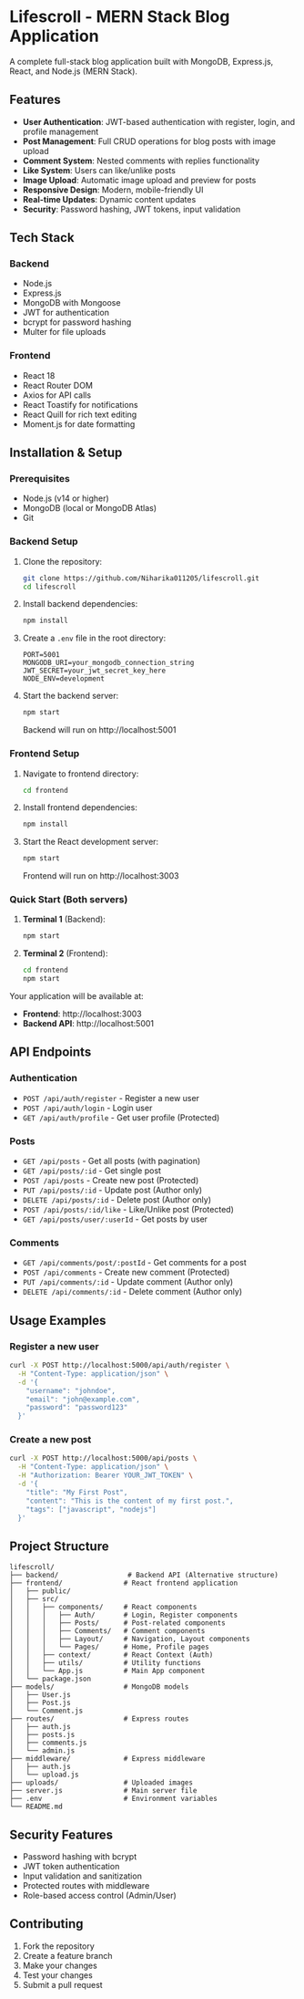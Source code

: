 # Lifescroll - MERN Stack Blog Application

A complete full-stack blog application built with MongoDB, Express.js, React, and Node.js (MERN Stack).

## Features

- **User Authentication**: JWT-based authentication with register, login, and profile management
- **Post Management**: Full CRUD operations for blog posts with image upload
- **Comment System**: Nested comments with replies functionality
- **Like System**: Users can like/unlike posts
- **Image Upload**: Automatic image upload and preview for posts
- **Responsive Design**: Modern, mobile-friendly UI
- **Real-time Updates**: Dynamic content updates
- **Security**: Password hashing, JWT tokens, input validation

## Tech Stack

### Backend
- Node.js
- Express.js
- MongoDB with Mongoose
- JWT for authentication
- bcrypt for password hashing
- Multer for file uploads

### Frontend
- React 18
- React Router DOM
- Axios for API calls
- React Toastify for notifications
- React Quill for rich text editing
- Moment.js for date formatting

## Installation & Setup

### Prerequisites
- Node.js (v14 or higher)
- MongoDB (local or MongoDB Atlas)
- Git

### Backend Setup

1. Clone the repository:
   ```bash
   git clone https://github.com/Niharika011205/lifescroll.git
   cd lifescroll
   ```

2. Install backend dependencies:
   ```bash
   npm install
   ```

3. Create a `.env` file in the root directory:
   ```env
   PORT=5001
   MONGODB_URI=your_mongodb_connection_string
   JWT_SECRET=your_jwt_secret_key_here
   NODE_ENV=development
   ```

4. Start the backend server:
   ```bash
   npm start
   ```
   Backend will run on http://localhost:5001

### Frontend Setup

1. Navigate to frontend directory:
   ```bash
   cd frontend
   ```

2. Install frontend dependencies:
   ```bash
   npm install
   ```

3. Start the React development server:
   ```bash
   npm start
   ```
   Frontend will run on http://localhost:3003

### Quick Start (Both servers)

1. **Terminal 1** (Backend):
   ```bash
   npm start
   ```

2. **Terminal 2** (Frontend):
   ```bash
   cd frontend
   npm start
   ```

Your application will be available at:
- **Frontend**: http://localhost:3003
- **Backend API**: http://localhost:5001

## API Endpoints

### Authentication
- `POST /api/auth/register` - Register a new user
- `POST /api/auth/login` - Login user
- `GET /api/auth/profile` - Get user profile (Protected)

### Posts
- `GET /api/posts` - Get all posts (with pagination)
- `GET /api/posts/:id` - Get single post
- `POST /api/posts` - Create new post (Protected)
- `PUT /api/posts/:id` - Update post (Author only)
- `DELETE /api/posts/:id` - Delete post (Author only)
- `POST /api/posts/:id/like` - Like/Unlike post (Protected)
- `GET /api/posts/user/:userId` - Get posts by user

### Comments
- `GET /api/comments/post/:postId` - Get comments for a post
- `POST /api/comments` - Create new comment (Protected)
- `PUT /api/comments/:id` - Update comment (Author only)
- `DELETE /api/comments/:id` - Delete comment (Author only)

## Usage Examples

### Register a new user
```bash
curl -X POST http://localhost:5000/api/auth/register \
  -H "Content-Type: application/json" \
  -d '{
    "username": "johndoe",
    "email": "john@example.com",
    "password": "password123"
  }'
```

### Create a new post
```bash
curl -X POST http://localhost:5000/api/posts \
  -H "Content-Type: application/json" \
  -H "Authorization: Bearer YOUR_JWT_TOKEN" \
  -d '{
    "title": "My First Post",
    "content": "This is the content of my first post.",
    "tags": ["javascript", "nodejs"]
  }'
```

## Project Structure

```
lifescroll/
├── backend/                 # Backend API (Alternative structure)
├── frontend/               # React frontend application
│   ├── public/
│   ├── src/
│   │   ├── components/     # React components
│   │   │   ├── Auth/       # Login, Register components
│   │   │   ├── Posts/      # Post-related components
│   │   │   ├── Comments/   # Comment components
│   │   │   ├── Layout/     # Navigation, Layout components
│   │   │   └── Pages/      # Home, Profile pages
│   │   ├── context/        # React Context (Auth)
│   │   ├── utils/          # Utility functions
│   │   └── App.js          # Main App component
│   └── package.json
├── models/                 # MongoDB models
│   ├── User.js
│   ├── Post.js
│   └── Comment.js
├── routes/                 # Express routes
│   ├── auth.js
│   ├── posts.js
│   ├── comments.js
│   └── admin.js
├── middleware/             # Express middleware
│   ├── auth.js
│   └── upload.js
├── uploads/                # Uploaded images
├── server.js               # Main server file
├── .env                    # Environment variables
└── README.md
```

## Security Features

- Password hashing with bcrypt
- JWT token authentication
- Input validation and sanitization
- Protected routes with middleware
- Role-based access control (Admin/User)

## Contributing

1. Fork the repository
2. Create a feature branch
3. Make your changes
4. Test your changes
5. Submit a pull request